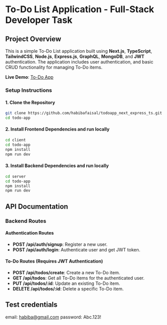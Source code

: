 # To-Do List Application - Full-Stack Developer Task

## Project Overview
This is a simple To-Do List application built using **Next.js**, **TypeScript**, **TailwindCSS**, **Node.js**, **Express.js**, **GraphQL**, **MongoDB**, and **JWT** authentication. The application includes user authentication, and basic CRUD functionality for managing To-Do items.

**Live Demo**: [To-Do App](https://todoapp-next-express-ts-2gvu.vercel.app/dashboard)

### Setup Instructions

#### 1. Clone the Repository

```bash
git clone https://github.com/habibafaisal/todoapp_next_express_ts.git
cd todo-app
```
#### 2. Install Frontend Dependencies and run locally

```bash
cd client
cd todo-app
npm install
npm run dev
```

#### 3. Install Backend Dependencies and run locally

```bash
cd server
cd todo-app
npm install
npm run dev
```

## API Documentation

### Backend Routes

#### Authentication Routes
- **POST /api/auth/signup**: Register a new user.
- **POST /api/auth/login**: Authenticate user and get JWT token.

#### To-Do Routes (Requires JWT Authentication)
- **POST /api/todos/create**: Create a new To-Do item.
- **GET /api/todos**: Get all To-Do items for the authenticated user.
- **PUT /api/todos/:id**: Update an existing To-Do item.
- **DELETE /api/todos/:id**: Delete a specific To-Do item.


## Test credentials

email: habiba@gmail.com
password: Abc.123!


